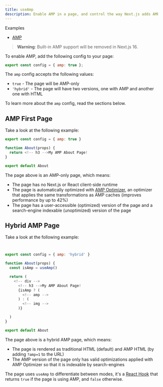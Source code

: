 ```yaml
---
title: useAmp
description: Enable AMP in a page, and control the way Next.js adds AMP to the page with the AMP config.
---
```


<!-- details -->
  <!-- summary -->Examples

- [AMP](https://github.com/vercel/next.js/tree/canary/examples/amp)

> **Warning**: Built-in AMP support will be removed in Next.js 16.

To enable AMP, add the following config to your page:

```jsx filename="pages/index.js"
export const config = { amp: true };
```

The `amp` config accepts the following values:

- `true` - The page will be AMP-only
- `'hybrid'` - The page will have two versions, one with AMP and another one with HTML

To learn more about the `amp` config, read the sections below.

## AMP First Page

Take a look at the following example:

```jsx filename="pages/about.js"
export const config = { amp: true }

function About(props) {
  return <!-- h3 -->My AMP About Page!
}

export default About
```

The page above is an AMP-only page, which means:

- The page has no Next.js or React client-side runtime
- The page is automatically optimized with [AMP Optimizer](https://github.com/ampproject/amp-toolbox/tree/master/packages/optimizer), an optimizer that applies the same transformations as AMP caches (improves performance by up to 42%)
- The page has a user-accessible (optimized) version of the page and a search-engine indexable (unoptimized) version of the page

## Hybrid AMP Page

Take a look at the following example:

```jsx filename="pages/about.js"


export const config = { amp: 'hybrid' }

function About(props) {
  const isAmp = useAmp()

  return (
    <!-- div -->
      <!-- h3 -->My AMP About Page!
      {isAmp ? (
        <!-- amp -->
      ) : (
        <!-- img -->
      )}

  )
}

export default About
```

The page above is a hybrid AMP page, which means:

- The page is rendered as traditional HTML (default) and AMP HTML (by adding `?amp=1` to the URL)
- The AMP version of the page only has valid optimizations applied with AMP Optimizer so that it is indexable by search-engines

The page uses `useAmp` to differentiate between modes, it's a [React Hook](https://react.dev/reference/react) that returns `true` if the page is using AMP, and `false` otherwise.
